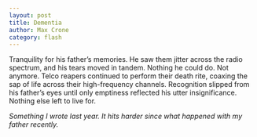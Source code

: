 ```yaml
---
layout: post
title: Dementia
author: Max Crone
category: flash
---
```

Tranquility for his father’s memories.
He saw them jitter across the radio spectrum, and his tears moved in tandem.
Nothing he could do.
Not anymore.
Telco reapers continued to perform their death rite, coaxing the sap of life across their high-frequency channels.
Recognition slipped from his father’s eyes until only emptiness reflected his utter insignificance.
Nothing else left to live for.

*Something I wrote last year.* 
*It hits harder since what happened with my father recently.*
